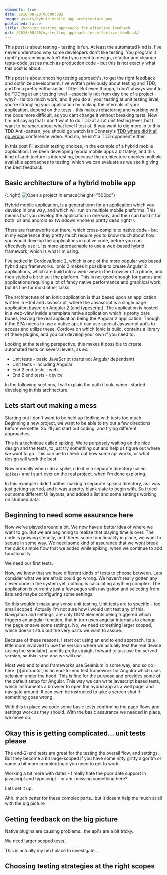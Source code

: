 ```yaml
---
comments: true
date: 2016-08-20T00:00:00Z
image: assets/hybrid_mobile_app_architecture.png
published: false
title: Choosing testing approachs for effective feedback
url: /2016/08/20/my-testing-approach-for-effective-feedback/
---
```


This post is about testing - testing is fun. At least the automated kind is. I've never understood why some developers don't like testing. You program it right? programming is fun? And you need to design, refactor and cleanup tests-code just as much as production code - but this is not exactly what this post is about.

This post is about choosing testing approach's, to get the right feedback and optimize development. I've written previously about testing and TDD, and I'm a pretty enthusiastic TDDer. But even though, I don't always want to be TDDing at unit testing level - especially not from day one of a project - why? - Its too much work, and if you do all your testing at unit testing level, you're strangling your application by making the internals of your application, depend on the tests - this makes refactoring and working with the code more difficult, as you cant change it without breaking tests. 
Now I'm not saying that I don't want to do TDD at all at unit testing level, but I want to be smart about what level I test at. If you want to dig more in to this TDD Anti-pattern, you should go watch Ian Connery's [TDD where did it all go wrong](https://vimeo.com/68375232) conference video. And no, he isn't a TDD opponent either.

In this post I'll explain testing choices, in the example of a hybrid mobile application. I've been developing hybrid mobile apps a bit lately, and this kind of architecture is interesting, because the architecture enables multiple available approaches to testing, which we can evaluate as we see it giving the best feedback.

Basic architecture of a hybrid mobile app
------

{:.right}
![Open a project in emacs](/assets/hybrid_mobile_app_architecture.svg){:height="500px"}

Hybrid mobile application, is a general term for an application which you develop in one way, and which will run on multiple mobile platforms. This means that you develop the application in one way, and then can build it for both ios and android ex (Windows Phone is pretty dead right?).

There are frameworks out there, which cross-compile to native code - but in my experience they pretty much require you to know much about how you would develop the applications in native code, before you can effectively use it. Its more approachable to use a web-based hybrid framework, which is what I'm using. 

I've settled in Cordova/Ionic 2, which is one of the more popular web based hybrid app frameworks. Ionic 2 makes it possible to create Angular 2 applications, which are build into a web-view in the browser of a phone, and then styled a bit to suit the platform. This is not good enough for games and applications requiring a lot of fancy native performance and graphical work, but its fine for most other tasks.

The architecture of an Ionic application is thus based upon an application written in Html and Javascript, where the Javascript is a single page application based on Angular 2 (and typescript). The application is hosted in a web-view inside a template native application which is pretty bare bones, leaving the real application being the Angular 2 application. Though if the SPA needs to use a native api, it can use special Javascript api's to access and utilize these. Cordova on which Ionic is build, contains a library of these plugins, and you can develop your own if you need to.

Looking at the testing perspective, this makes it possible to create automated tests on several levels, as ex:

- Unit tests - basic JavaScript (parts not Angular dependant)
- Unit tests - including Angular
- End 2 end tests - web
- End 2 end tests - device

In the following sections, I will explain the path i took, when i started developing in this architecture.

Lets start out making a mess
------
Starting out I don't want to be held up fiddling with tests too much. Beginning a new project, we want to be able to try out a few directions before we settle. So I'll just start out coding, and trying different approaches.

This is a technique called spiking. We're purposely waiting on the nice design and the tests, to just try something out and help us figure out where we want to go. This can be to check out how some api works, or what design will work the best.

Now normally when i do a spike, i do it in a separate directory called ```spikes/``` and i start over on the real project, when I'm done exploring. 

In this example i didn't bother making a separate spikes/ directory, as i was just getting started, and it was a pretty blank slate to begin with. So i tried out some different UI layouts, and added a list and some settings working on stubbed data.

Beginning to need some assurance here
-------
Now we've played around a bit. We now have a better idea of where we want to go. But we are beginning to realize that playing time is over. The code is growing steadily, and theres some functionality in place, we want to secure in some way. We need some kind of assurance that we wont break the quick simple flow that we added while spiking, when we continue to add functionality. 

We need our first tests.

Now, we know that we have different kinds of tests to choose between. Lets consider what we are afraid could go wrong. We haven't really gotten any clever code in the system yet, nothing is calculating anything complex. The application is currently just a few pages with navigation and selecting from lists and maybe configuring some settings. 

So this wouldn't make any sense unit testing. Unit tests are to specific - too small scoped. Actually I'm not sure how i would unit test any of this. Navigation and settings, are only DOM elements being triggered which triggers an angular function, that in turn uses angular internals to change the page or save some settings. No, we need something larger scoped, which doesn't stub out the very parts we want to assure. 

Because of these reasons, I start out using an end to end approach. Its a little more involved to use the version where we actually test the real device (using the simulator), and its pretty straight forward to just use the served version, so this is the one we will use.

Most web end to end frameworks use Selenium in some way, and so do I here. ()[protractor] is an end-to-end test framework for Angulra which uses selenium under the hood. This is fine for the purpose and provides some of the default setup for Angular. This way we can write javascript based tests, which instruments a browser to open the hybrid app as a well page, and navigate around. It can even be instructed to take a screen shot if something goes wrong.

With this in place we code some basic tests confirming the page flows and settings work as they should. With the basic assurance we needed in place, we move on.

Okay this is getting complicated... unit tests please
----
The end-2-end tests are great for the testing the overall flow, and settings. But they become a bit large-scoped if you have some nitty gritty algoritm or some a bit more complex logic you need to get to work.


Working a bit more with dates - I really hate the poor date support in javascript and typescript - or am i missing something here?

Lets set it up.

Ahh. much better for these complex parts.. but it dosent help me much at all with the big picture

Getting feedback on the big picture
-----

Native plugins are causing problems.. the api's are a bit tricky..

We need larger scoped tests..

This is actually my next place to investigate..

Choosing testing strategies at the right scopes
------



